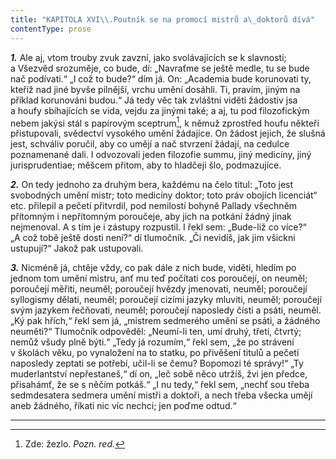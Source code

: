 ```yaml
---
title: "KAPITOLA XVI\\.Poutník se na promocí mistrů a\_doktorů dívá"
contentType: prose
---
```


<section>

**_1._** Ale aj, vtom trouby zvuk zavzní, jako svolávajících se k slavnosti; a Všezvěd srozuměje, co bude, dí: „Navraťme se ještě medle, tu se bude nač podívati.“ „I což to bude?“ dím já. On: „Academia bude korunovati ty, kteříž nad jiné byvše pilnější, vrchu umění dosáhli. Ti, pravím, jiným na příklad korunováni budou.“ Já tedy věc tak zvláštní viděti žádostiv jsa a houfy sbíhajících se vida, vejdu za jinými také; a aj, tu pod filozofickým nebem jakýsi stál s papírovým sceptrum[^18], k němuž zprostřed houfu někteří přistupovali, svědectví vysokého umění žádajíce. On žádost jejich, že slušná jest, schváliv poručil, aby co umějí a nač stvrzení žádají, na cedulce poznamenané dali. I odvozovali jeden filozofie summu, jiný medicíny, jiný jurisprudentiae; měšcem přitom, aby to hladčeji šlo, podmazujíce.

</section>

<section>

**_2._** On tedy jednoho za druhým bera, každému na čelo titul: „Toto jest svobodných umění mistr; toto medicíny doktor; toto práv obojích licenciát“ etc. přilepil a pečetí přitvrdil, pod nemilostí bohyně Pallady všechněm přítomným i nepřítomným poroučeje, aby jich na potkání žádný jinak nejmenoval. A s tím je i zástupy rozpustil. I řekl sem: „Bude-liž co více?“ „A což tobě ještě dosti není?“ dí tlumočník. „Či nevidíš, jak jim všickni ustupují?“ Jakož pak ustupovali.

</section>

<section>

**_3._** Nicméně já, chtěje vždy, co pak dále z nich bude, viděti, hledím po jednom tom umění mistru, anť mu teď počítati cos poroučejí, on neuměl; poroučejí měřiti, neuměl; poroučejí hvězdy jmenovati, neuměl; poroučejí syllogismy dělati, neuměl; poroučejí cizími jazyky mluviti, neuměl; poroučejí svým jazykem řečňovati, neuměl; poroučejí naposledy čísti a psáti, neuměl. „Ký pak hřích,“ řekl sem já, „mistrem sedmerého umění se psáti, a žádného neuměti?“ Tlumočník odpověděl: „Neumí-li ten, umí druhý, třetí, čtvrtý; nemůž všudy plně býti.“ „Tedy já rozumím,“ řekl sem, „že po strávení v školách věku, po vynaložení na to statku, po přivěšení titulů a pečetí naposledy zeptati se potřebí, učil-li se čemu? Bopomozi té správy!“ „Ty muderlantství nepřestaneš,“ dí on, „leč sobě něco utržíš, žvi jen předce, přisahámť, že se s něčím potkáš.“ „I nu tedy,“ řekl sem, „nechť sou třeba sedmdesatera sedmera umění mistři a doktoři, a nech třeba všecka umějí aneb žádného, říkati nic víc nechci; jen poďme odtud.“

* * *

[^18]: Zde: žezlo. _Pozn. red._

</section>
